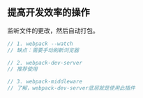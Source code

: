 ## 提高开发效率的操作

监听文件的更改，然后自动打包。

```js
// 1. webpack --watch
// 缺点：需要手动刷新浏览器

// 2. webpack-dev-server
// 推荐使用

// 3. webpack-middleware
// 了解，webpack-dev-server底层就是使用此插件
```